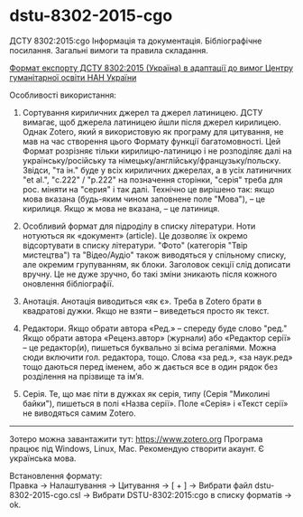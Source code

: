 # dstu-8302-2015-cgo
ДСТУ 8302:2015:cgo Інформація та документація. Бібліографічне посилання. Загальні вимоги та правила складання.

[Формат експорту ДСТУ 8302:2015 (Україна) в адаптації до вимог Центру гуманітарної освіти НАН України](https://cgo.org.ua/wp-content/uploads/2023/05/vymogy_ref_2023_1.pdf)

Особливості використання:
1. Сортування кириличних джерел та джерел латиницею.
ДСТУ вимагає, щоб джерела латиницею йшли після джерел кирилицею. Однак Zotero, який я використовую як програму для цитування, не мав на час створення цього Формату функції багатомовності. Цей Формат розрізняє тільки кирилицю-латиницю і не розподіляє далі на українську/російську та німецьку/англійську/французьку/польску.
Звідси, "та ін." буде у всіх кириличних джерелах, а в усіх латиничних "et al.", "с.222" / "р.222" на позначення сторінки, "серія" треба для рос. міняти на "серия" і так далі.
Технічно це вирішено так: якщо мова вказана (будь-яким чином заповнене поле "Мова"), – це кирилиця. Якщо ж мова не вказана, – це латиниця.
 
2. Особливий формат для підроділу в списку літератури. 
Ноти нотуються як «документ» (article). Це дозволяє їх окремо відсортувати в списку літератури.
"Фото" (категорія "Твір мистецтва") та "Відео/Аудіо" також виводяться у спільному списку, але окремим групуванням, як блоки. 
Заголовок секції слід дописати вручну. Це не дуже зручно, бо такі зміни зникають після кожного оновлення бібліографії.

3. Анотація.
Анотація виводиться «як є». Треба в Zotero брати в квадратові дужки. Якщо не взяти – виведеться просто як текст.

4. Редактори.
Якщо обрати автора «Ред.» – спереду буде слово "ред."
Якщо обрати автора «Реценз.автор» (журнали) або «Редактор серії» – це редактор(и), пишеться буквально зі всіма регаліями. 
Можна сюди включити гол. редактора, тощо. Слова «за ред.», «за наук.ред» тощо даються перед іменем, або ж дається все в один рядок без розділення на прізвище та ім’я.

5. Серія.
Те, що має піти в дужках як серія, типу (Серія "Миколині байки"), пишеться в полі «Назва серії». 
Поле «Серія» і «Текст серії» не виводяться самим Zotero.

***********************************************************************************************************************************************************
Зотеро можна завантажити тут: https://www.zotero.org
Програма працює під Windows, Linux, Mac. Рекомендую створити акаунт.
Є українська мова.

Встановлення формату:  
Правка -> Налаштування -> Цитування -> [ + ] -> Вибрати файл dstu-8302-2015-cgo.csl -> Вибрати DSTU-8302:2015:cgo в списку форматів -> ok.
